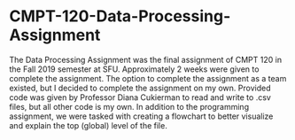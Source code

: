 # CMPT-120-Data-Processing-Assignment

The Data Processing Assignment was the final assignment of CMPT 120 in the Fall 2019 semester at SFU. Approximately 2 weeks were given to complete the assignment. The option to complete the assignment as a team existed, but I decided to complete the assignment on my own. Provided code was given by Professor Diana Cukierman to read and write to .csv files, but all other code is my own.
In addition to the programming assignment, we were tasked with creating a flowchart to better visualize and explain the top (global) level of the file.
